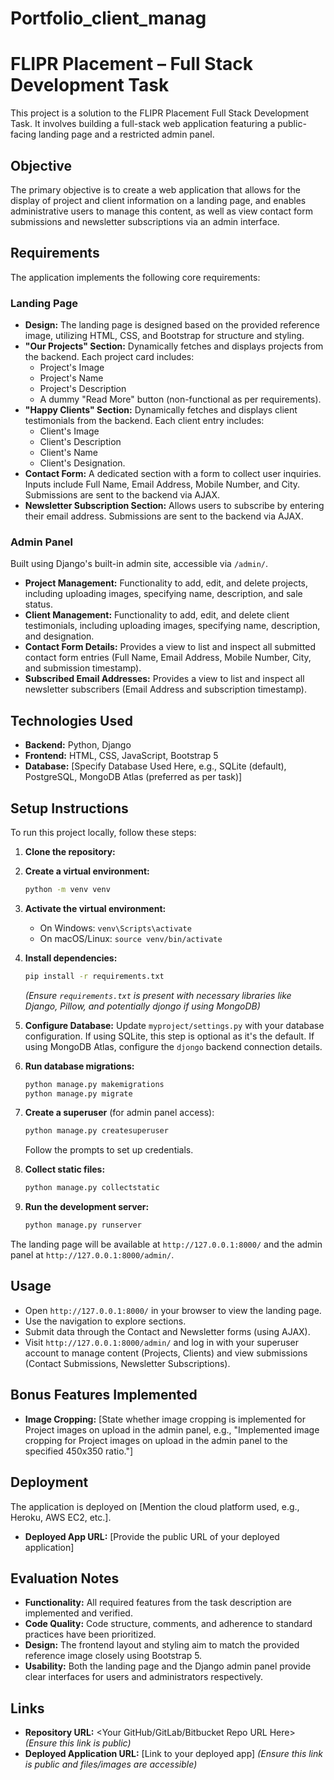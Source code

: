 # Portfolio_client_manag

# FLIPR Placement – Full Stack Development Task

This project is a solution to the FLIPR Placement Full Stack Development Task. It involves building a full-stack web application featuring a public-facing landing page and a restricted admin panel.

## Objective

The primary objective is to create a web application that allows for the display of project and client information on a landing page, and enables administrative users to manage this content, as well as view contact form submissions and newsletter subscriptions via an admin interface.

## Requirements

The application implements the following core requirements:

### Landing Page

*   **Design:** The landing page is designed based on the provided reference image, utilizing HTML, CSS, and Bootstrap for structure and styling.
*   **"Our Projects" Section:** Dynamically fetches and displays projects from the backend. Each project card includes:
    *   Project's Image
    *   Project's Name
    *   Project's Description
    *   A dummy "Read More" button (non-functional as per requirements).
*   **"Happy Clients" Section:** Dynamically fetches and displays client testimonials from the backend. Each client entry includes:
    *   Client's Image
    *   Client's Description
    *   Client's Name
    *   Client's Designation.
*   **Contact Form:** A dedicated section with a form to collect user inquiries. Inputs include Full Name, Email Address, Mobile Number, and City. Submissions are sent to the backend via AJAX.
*   **Newsletter Subscription Section:** Allows users to subscribe by entering their email address. Submissions are sent to the backend via AJAX.

### Admin Panel

Built using Django's built-in admin site, accessible via `/admin/`.

*   **Project Management:** Functionality to add, edit, and delete projects, including uploading images, specifying name, description, and sale status.
*   **Client Management:** Functionality to add, edit, and delete client testimonials, including uploading images, specifying name, description, and designation.
*   **Contact Form Details:** Provides a view to list and inspect all submitted contact form entries (Full Name, Email Address, Mobile Number, City, and submission timestamp).
*   **Subscribed Email Addresses:** Provides a view to list and inspect all newsletter subscribers (Email Address and subscription timestamp).

## Technologies Used

*   **Backend:** Python, Django
*   **Frontend:** HTML, CSS, JavaScript, Bootstrap 5
*   **Database:** [Specify Database Used Here, e.g., SQLite (default), PostgreSQL, MongoDB Atlas (preferred as per task)]

## Setup Instructions

To run this project locally, follow these steps:

1.  **Clone the repository:**
   

2.  **Create a virtual environment:**
    ```bash
    python -m venv venv
    ```

3.  **Activate the virtual environment:**
    *   On Windows: `venv\Scripts\activate`
    *   On macOS/Linux: `source venv/bin/activate`

4.  **Install dependencies:**
    ```bash
    pip install -r requirements.txt
    ```
    *(Ensure `requirements.txt` is present with necessary libraries like Django, Pillow, and potentially djongo if using MongoDB)*

5.  **Configure Database:**
    Update `myproject/settings.py` with your database configuration. If using SQLite, this step is optional as it's the default. If using MongoDB Atlas, configure the `djongo` backend connection details.

6.  **Run database migrations:**
    ```bash
    python manage.py makemigrations
    python manage.py migrate
    ```

7.  **Create a superuser** (for admin panel access):
    ```bash
    python manage.py createsuperuser
    ```
    Follow the prompts to set up credentials.

8.  **Collect static files:**
    ```bash
    python manage.py collectstatic
    ```

9.  **Run the development server:**
    ```bash
    python manage.py runserver
    ```

The landing page will be available at `http://127.0.0.1:8000/` and the admin panel at `http://127.0.0.1:8000/admin/`.

## Usage

*   Open `http://127.0.0.1:8000/` in your browser to view the landing page.
*   Use the navigation to explore sections.
*   Submit data through the Contact and Newsletter forms (using AJAX).
*   Visit `http://127.0.0.1:8000/admin/` and log in with your superuser account to manage content (Projects, Clients) and view submissions (Contact Submissions, Newsletter Subscriptions).

## Bonus Features Implemented

*   **Image Cropping:** [State whether image cropping is implemented for Project images on upload in the admin panel, e.g., "Implemented image cropping for Project images on upload in the admin panel to the specified 450x350 ratio."]

## Deployment

The application is deployed on [Mention the cloud platform used, e.g., Heroku, AWS EC2, etc.].

*   **Deployed App URL:** [Provide the public URL of your deployed application]

## Evaluation Notes

*   **Functionality:** All required features from the task description are implemented and verified.
*   **Code Quality:** Code structure, comments, and adherence to standard practices have been prioritized.
*   **Design:** The frontend layout and styling aim to match the provided reference image closely using Bootstrap 5.
*   **Usability:** Both the landing page and the Django admin panel provide clear interfaces for users and administrators respectively.

## Links

*   **Repository URL:** <Your GitHub/GitLab/Bitbucket Repo URL Here> *(Ensure this link is public)*
*   **Deployed Application URL:** [Link to your deployed app] *(Ensure this link is public and files/images are accessible)*
